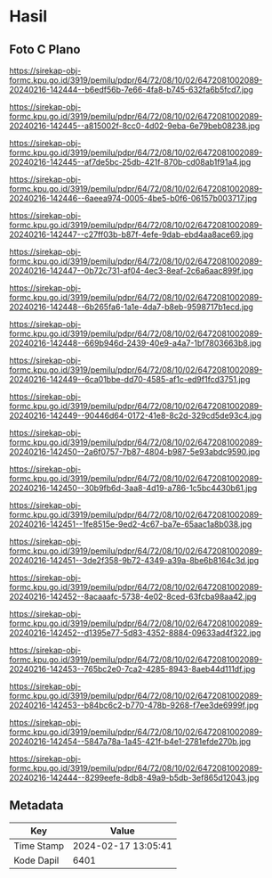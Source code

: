 # Hasil

## Foto C Plano

https://sirekap-obj-formc.kpu.go.id/3919/pemilu/pdpr/64/72/08/10/02/6472081002089-20240216-142444--b6edf56b-7e66-4fa8-b745-632fa6b5fcd7.jpg

https://sirekap-obj-formc.kpu.go.id/3919/pemilu/pdpr/64/72/08/10/02/6472081002089-20240216-142445--a815002f-8cc0-4d02-9eba-6e79beb08238.jpg

https://sirekap-obj-formc.kpu.go.id/3919/pemilu/pdpr/64/72/08/10/02/6472081002089-20240216-142445--af7de5bc-25db-421f-870b-cd08ab1f91a4.jpg

https://sirekap-obj-formc.kpu.go.id/3919/pemilu/pdpr/64/72/08/10/02/6472081002089-20240216-142446--6aeea974-0005-4be5-b0f6-06157b003717.jpg

https://sirekap-obj-formc.kpu.go.id/3919/pemilu/pdpr/64/72/08/10/02/6472081002089-20240216-142447--c27ff03b-b87f-4efe-9dab-ebd4aa8ace69.jpg

https://sirekap-obj-formc.kpu.go.id/3919/pemilu/pdpr/64/72/08/10/02/6472081002089-20240216-142447--0b72c731-af04-4ec3-8eaf-2c6a6aac899f.jpg

https://sirekap-obj-formc.kpu.go.id/3919/pemilu/pdpr/64/72/08/10/02/6472081002089-20240216-142448--6b265fa6-1a1e-4da7-b8eb-9598717b1ecd.jpg

https://sirekap-obj-formc.kpu.go.id/3919/pemilu/pdpr/64/72/08/10/02/6472081002089-20240216-142448--669b946d-2439-40e9-a4a7-1bf7803663b8.jpg

https://sirekap-obj-formc.kpu.go.id/3919/pemilu/pdpr/64/72/08/10/02/6472081002089-20240216-142449--6ca01bbe-dd70-4585-af1c-ed9f1fcd3751.jpg

https://sirekap-obj-formc.kpu.go.id/3919/pemilu/pdpr/64/72/08/10/02/6472081002089-20240216-142449--90446d64-0172-41e8-8c2d-329cd5de93c4.jpg

https://sirekap-obj-formc.kpu.go.id/3919/pemilu/pdpr/64/72/08/10/02/6472081002089-20240216-142450--2a6f0757-7b87-4804-b987-5e93abdc9590.jpg

https://sirekap-obj-formc.kpu.go.id/3919/pemilu/pdpr/64/72/08/10/02/6472081002089-20240216-142450--30b9fb6d-3aa8-4d19-a786-1c5bc4430b61.jpg

https://sirekap-obj-formc.kpu.go.id/3919/pemilu/pdpr/64/72/08/10/02/6472081002089-20240216-142451--1fe8515e-9ed2-4c67-ba7e-65aac1a8b038.jpg

https://sirekap-obj-formc.kpu.go.id/3919/pemilu/pdpr/64/72/08/10/02/6472081002089-20240216-142451--3de2f358-9b72-4349-a39a-8be6b8164c3d.jpg

https://sirekap-obj-formc.kpu.go.id/3919/pemilu/pdpr/64/72/08/10/02/6472081002089-20240216-142452--8acaaafc-5738-4e02-8ced-63fcba98aa42.jpg

https://sirekap-obj-formc.kpu.go.id/3919/pemilu/pdpr/64/72/08/10/02/6472081002089-20240216-142452--d1395e77-5d83-4352-8884-09633ad4f322.jpg

https://sirekap-obj-formc.kpu.go.id/3919/pemilu/pdpr/64/72/08/10/02/6472081002089-20240216-142453--765bc2e0-7ca2-4285-8943-8aeb44d111df.jpg

https://sirekap-obj-formc.kpu.go.id/3919/pemilu/pdpr/64/72/08/10/02/6472081002089-20240216-142453--b84bc6c2-b770-478b-9268-f7ee3de6999f.jpg

https://sirekap-obj-formc.kpu.go.id/3919/pemilu/pdpr/64/72/08/10/02/6472081002089-20240216-142454--5847a78a-1a45-421f-b4e1-2781efde270b.jpg

https://sirekap-obj-formc.kpu.go.id/3919/pemilu/pdpr/64/72/08/10/02/6472081002089-20240216-142444--8299eefe-8db8-49a9-b5db-3ef865d12043.jpg


## Metadata

| Key        | Value               |
| ---------- | ------------------- |
| Time Stamp | 2024-02-17 13:05:41 |
| Kode Dapil | 6401                |



